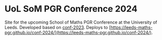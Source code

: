 # UoL SoM PGR Conference 2024

Site for the upcoming School of Maths PGR Conference at the University of Leeds. Developed based on [conf-2023](./conf-2023).
Deploys to [https://leeds-maths-pgr.github.io/conf-2024/](https://leeds-maths-pgr.github.io/conf-2024/).


